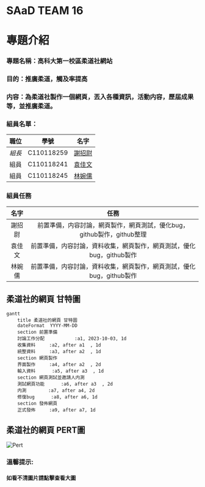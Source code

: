 # SAaD TEAM 16

# 專題介紹
### 專題名稱：高科大第一校區柔道社網站
### 目的：推廣柔道，觸及率提高
### 内容：為柔道社製作一個網頁，丟入各種資訊，活動内容，歷届成果等，並推廣柔道。

### 組員名單：
|職位|學號|名字|
|:--:|:--:|:--:|
|*組長*|C110118259|[謝招尉](https://github.com/WEI0527/C11118259)|
|組員|C110118241|[袁佳文](https://github.com/azsx1674/SAaD)|
|組員|C110118245|[林婉儒](https://github.com/subabunbear/C110118245)|

###  組員任務
|名字|任務|
|:--:|:--:|
|謝招尉| 前置準備，内容討論，網頁製作，網頁測試，優化bug，github製作，github整理 |
|袁佳文| 前置準備，内容討論，資料收集，網頁製作，網頁測試，優化bug，github製作 |
|林婉儒| 前置準備，内容討論，資料收集，網頁製作，網頁測試，優化bug，github製作 |

## 柔道社的網頁 甘特圖
```mermaid
gantt
    title 柔道社的網頁 甘特圖
    dateFormat  YYYY-MM-DD
    section 前置準備
    討論工作分配           :a1, 2023-10-03, 1d
    收集資料     :a2, after a1  , 1d
    統整資料     :a3, after a2  , 1d
    section 網頁製作
    界面製作     :a4, after a2  , 2d
    輸入資料      :a5, after a3  , 1d
    section 網頁測試並邀請人内測
    測試網頁功能      :a6, after a3  , 2d
    内測        :a7, after a4, 2d
    修復bug      :a8, after a6, 1d
    section 發佈網頁
    正式發佈     :a9, after a7, 1d
```
     
## 柔道社的網頁 PERT圖
![Pert](PERT圖.png) 

### 溫馨提示:
#### 如看不清圖片請點擊查看大圖

